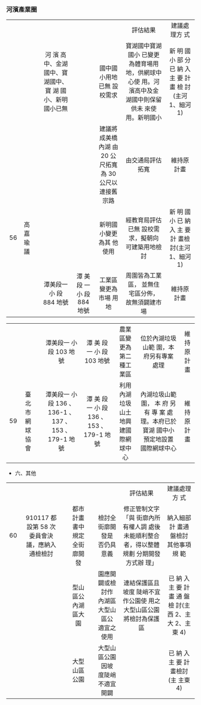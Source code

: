 ### 河濱產業圈


<table align="center">
	<tr align="center">
		<td></td>
		<td></td>
		<td></td>
		<td></td>
		<td></td>
		<td></td>
		<td>評估結果</td>
		<td>建議處理方 式</td>
	</tr>
	<tr align="center">
		<td></td>
		<td></td>
		<td></td>
		<td>河 濱 高 中、金湖 國中、寶 湖國中、 寶 湖 國 小、新明 國小已無</td>
		<td></td>
		<td>國中國小用地已無 設校需求</td>
		<td>寶湖國中寶湖國小 已變更為體育場用 地，供網球中心使 用。河濱高中及金 湖國中則保留供未 來使用。新明國小</td>
		<td>新 明 國 小 部 分 已 納 入 主 要 計 畫 檢 討 (主河 1、細河 1)</td>
	</tr>
	<tr align="center">
		<td></td>
		<td></td>
		<td></td>
		<td></td>
		<td></td>
		<td>建議將成美橋內湖 由 20 公尺拓寬為 30 公尺以連接舊 宗路</td>
		<td>由交通局評估拓寬</td>
		<td>維持原計畫</td>
	</tr>
	<tr align="center">
		<td>56</td>
		<td>高嘉瑜議</td>
		<td></td>
		<td></td>
		<td></td>
		<td>新明國小變更為其 他使用</td>
		<td>經教育局評估已無 設校需求，擬朝向 可建築用地檢討</td>
		<td>新 明 國 小 已 納 入 主 要 計 畫檢討(主河 1、細河 1)</td>
	</tr>
	<tr align="center">
		<td></td>
		<td></td>
		<td></td>
		<td>潭美段一 小 段 884 地號</td>
		<td>潭 美 段 一 小 段 884 地號</td>
		<td>工業區變更為市場 用地</td>
		<td>周圍皆為工業區， 並無住宅區分佈， 故無須闢建市場</td>
		<td>維持原計畫</td>
	</tr>
</table>




<table align="center">
	<tr align="center">
		<td></td>
		<td></td>
		<td></td>
		<td>潭美段一 小 段 103 地號</td>
		<td>潭 美 段 一 小 段 103 地號</td>
		<td>農業區變更為第二 種工業區</td>
		<td>位於內湖垃圾山範 圍，本府另有專案 處理</td>
		<td>維持原計畫</td>
	</tr>
	<tr align="center">
		<td>59</td>
		<td>臺北市網球 協會</td>
		<td></td>
		<td>潭美段一 小 段 136 、 136-1 、 137 、 153 、 179-1 地 號</td>
		<td>潭 美 段 一 小 段 136 、 153 、 179-1 地號</td>
		<td>利用內湖垃圾山土 地興建國際網球中 心</td>
		<td>內湖垃圾山範圍， 本 府 另 有 專 案 處 理。本府已於寶湖 國中小預定地設置 國際網球中心</td>
		<td>維持原計畫</td>
	</tr>
</table>


- 六、其他


<table align="center">
	<tr align="center">
		<td></td>
		<td></td>
		<td></td>
		<td></td>
		<td></td>
		<td></td>
		<td>評估結果</td>
		<td>建議處理方 式</td>
	</tr>
	<tr align="center">
		<td>60</td>
		<td>910117 都 設第 58 次 委員會決 議，應納入 通檢檢討</td>
		<td></td>
		<td>都市計畫 書中規定 全街廓開 發</td>
		<td></td>
		<td>檢討全街廓開發是 否仍具意義</td>
		<td>修正管制文字「與 街廓內所有權人調 處後未能順利整合 者，得以整體規劃 分期開發方式辦 理」</td>
		<td>納入細部計 畫通盤檢討 其他事項規 範</td>
	</tr>
	<tr align="center">
		<td></td>
		<td></td>
		<td></td>
		<td>型山區公 內湖區大 園</td>
		<td></td>
		<td>園應開闢或檢討作 內湖區大型山區公 適宜之使用</td>
		<td>連結保護區且坡度 陡峭不宜作公園使 用之大型山區公園 將檢討為保護區</td>
		<td>已 納 入 主 要 計 畫 通 盤 檢 討(主西 2、主 大 2、主東 4)</td>
	</tr>
	<tr align="center">
		<td></td>
		<td></td>
		<td></td>
		<td>大型山區 公園</td>
		<td></td>
		<td>大型山區公園因坡 度陡峭不適宜開闢</td>
		<td></td>
		<td>已 納 入 主 要 計畫檢討(主 主東 4)</td>
	</tr>
</table>


